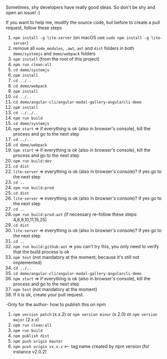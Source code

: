Sometimes, shy developers have really good ideas. So don't be shy and open an issue! :)


If you want to help me, modify the source code, but before to create a pull request, follow these steps

1. `npm install -g lite-server` (on macOS use `sudo npm install -g lite-server`)
2. remove all `node_modules`, `.awt`, `aot` and `dist` folders in both `demo/systemjs` and `demo/webpack` folders
3. `npm install` (from the root of this project)
4. `npm run clean:all`
5. `cd demo/systemjs`
6. `npm install`
7. `cd ../..`
8. `cd demo/webpack`
9. `npm install`
10. `cd ../..`
11. `cd demo/angular-cli/angular-modal-gallery-angularcli-demo`
12. `npm install`
13. `cd ../../..`
14. `npm run build`
15. `cd demo/systemjs`
16. `npm start` => if everything is ok (also in browser's console), kill the process and go to the next step
17. `cd ../..`
18. `cd demo/webpack`
19. `npm start` => if everything is ok (also in browser's console), kill the process and go to the next step
20. `npm run build:dev`
21. `cd dist`
22. `lite-server` => everything is ok (also in browser's console)? if yes go to the next step
23. `cd ..`
24. `npm run build:prod`
25. `cd dist`
26. `lite-server` => everything is ok (also in browser's console)? if yes go to the next step
27. `cd ..`
28. `npm run build:prod:aot` (if necessary re-follow these steps: 4,8,9,10,11,15,25)
29. `cd dist`
30. `lite-server` => everything is ok (also in browser's console)? if yes go to the next step
31. `cd ..`
32. `npm run build:github:aot` => you can't try this, you only need to verify that the build process is ok
33. `npm test` (not mandatory at the moment, because it's still not implemented)
34. `cd ../..`
35. `cd demo/angular-cli/angular-modal-gallery-angularcli-demo`
36. `npm start` => if everything is ok (also in browser's console), kill the process and go to the next step
37. `npm test` (not mandatory at the moment)
38. If it is ok, create your pull request.





-Only for the author-
how to publish this on npm

1. `npm version patch` (x.x.2) or `npm version minor` (x.2.0) or `npm version major` (2.x.x)
2. `npm run clean:all`
3. `npm run build`
4. `npm publish dist`
5. `npm push origin master`
6. `npm push origin vx.x.x`  <-- tag name created by npm version (for instance v2.0.2)